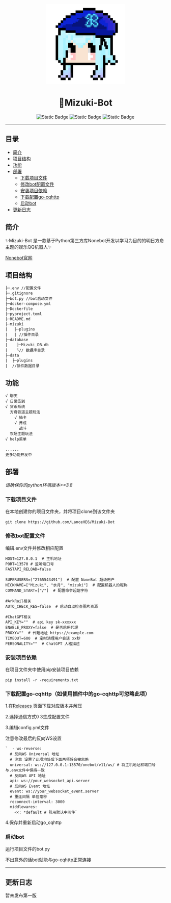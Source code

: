 <div align="center">
<img src="./icon.png" alt="icon" style="width: 250px;height: 250px">
</div>

<div align="center" style="font-size: 14px">
</div>

# <div align="center">🌙Mizuki-Bot</div>

<div align="center">

![Static Badge](https://img.shields.io/badge/Licence-MIT-blue)
![Static Badge](https://img.shields.io/badge/Python-%3E%3D3.8-orange)
![Static Badge](https://img.shields.io/badge/%E6%A1%86%E6%9E%B6-nonebot2-green)

</div>

------
## 目录
  * [简介](#span-idjump1-简介-span)
  * [项目结构](#span-idjump2-项目结构-span)
  * [功能](#span-idjump3-功能-span)
  * [部署](#span-idjump4-部署-span)
    + [下载项目文件](#span-idjump4-1-下载项目文件)
    + [修改bot配置文件](#span-idjump4-2-修改bot配置文件)
    + [安装项目依赖](#span-idjump4-3-安装项目依赖)
    + [下载配置go-cqhttp](#span-idjump4-4-下载配置go-cqhttp)
    + [启动bot](#span-idjump4-5-启动bot)
  * [更新日志](#span-idjump5-更新日志-span)



## <span id="jump1">简介</span>

✨Mizuki-Bot 是一款基于Python第三方库Nonebot开发以学习为目的的明日方舟主题的娱乐QQ机器人✨

[Nonebot官网](https://v2.nonebot.dev/)



## <span id="jump2">项目结构</span>

```
├─.env //配置文件
├─.gitignore
├─bot.py //bot启动文件
├─docker-compose.yml
├─Dockerfile
├─pyproject.toml
├─README.md
├─mizuki
|   ├─plugins
|   | //插件目录
├─database
|    ├─Mizuki_DB.db
|    └// 数据库目录
├─data
|  ├─plugins
|  //插件数据目录
```

## <span id="jump3">功能</span>
```
√ 聊天
√ 日常签到
√ 货币系统
  方舟铁道主题玩法
    √ 抽卡
    √ 养成
      战斗
  农场主题玩法
√ help菜单

......
更多功能开发中
```
## <span id="jump4">部署</span>

*请确保你的python环境版本>=3.8*

### <span id="jump4-1">下载项目文件

在本地创建你的项目文件夹，并将项目clone到该文件夹

`git clone https://github.com/LanceHE6/Mizuki-Bot`

### <span id="jump4-2">修改bot配置文件

编辑.env文件并修改相应配置
```
HOST=127.0.0.1  # 主机地址
PORT=13570 # 监听端口号
FASTAPI_RELOAD=false

SUPERUSERS=["2765543491"]  # 配置 NoneBot 超级用户
NICKNAME=["Mizuki", "水月", "mizuki"]  # 配置机器人的昵称
COMMAND_START=["/"]  # 配置命令起始字符

#ArkRail相关
AUTO_CHECK_RES=false  # 启动自动检查图片资源

#ChatGPT相关
API_KEY=""  # api key sk-xxxxxx
ENABLE_PROXY=false  # 是否启用代理
PROXY=""  # 代理地址 https://example.com
TIMEOUT=600  # 定时清理用户会话 xx秒
PERSONALITY=""  # ChatGPT 人格描述
```

### <span id="jump4-3">安装项目依赖

在项目文件夹中使用pip安装项目依赖

`pip install -r -requirements.txt`

### <span id="jump4-4">下载配置go-cqhttp（如使用插件中的go-cqhttp可忽略此项）

1.在[Releases ](https://github.com/Mrs4s/go-cqhttp/releases)页面下载对应版本并解压

2.选择通信方式0 3生成配置文件

3.编辑config.yml文件

注意修改最后的反向WS设置

	`  - ws-reverse:
	  # 反向WS Universal 地址
	  # 注意 设置了此项地址后下面两项将会被忽略
	  universal: ws://127.0.0.1:13570/onebot/v11/ws/ # 将主机地址和端口号与.env文件中保持一致
	  # 反向WS API 地址
	  api: ws://your_websocket_api.server
	  # 反向WS Event 地址
	  event: ws://your_websocket_event.server
	  # 重连间隔 单位毫秒
	  reconnect-interval: 3000
	  middlewares:
	    <<: *default # 引用默认中间件`

4.保存并重新启动go_cqhttp

### <span id="jump4-5">启动bot

运行项目文件的bot.py

不出意外的话bot就能与go-cqhttp正常连接

------

## <span id="jump5">更新日志</span>

暂未发布第一版
